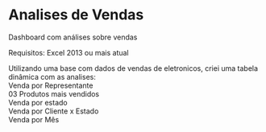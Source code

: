 # Analises de Vendas  
Dashboard com análises sobre vendas    

Requisitos: Excel 2013 ou mais atual     

Utilizando uma base com dados de vendas de eletronicos, criei uma tabela dinâmica com as analises:  
Venda por Representante  
03 Produtos mais vendidos    
Venda por estado    
Venda por  Cliente x Estado    
Venda por  Mês    
